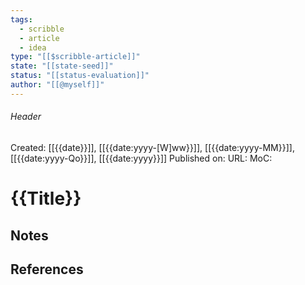 ```yaml
---
tags:
  - scribble
  - article
  - idea
type: "[[$scribble-article]]"
state: "[[state-seed]]"
status: "[[status-evaluation]]"
author: "[[@myself]]"
---
```

###### Header
Created: [[{{date}}]], [[{{date:yyyy-[W]ww}}]], [[{{date:yyyy-MM}}]], [[{{date:yyyy-Qo}}]], [[{{date:yyyy}}]]
Published on: 
URL:
MoC: 
# {{Title}}

## Notes


## References

